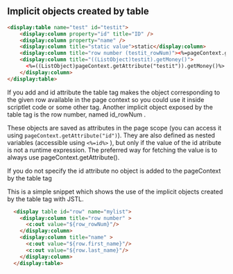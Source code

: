 Implicit objects created by table
---------------------------------

```html
<display:table name="test" id="testit">
    <display:column property="id" title="ID" />
    <display:column property="name" />
    <display:column title="static value">static</display:column>
    <display:column title="row number (testit_rowNum)"><%=pageContext.getAttribute("testit_rowNum")%></display:column>
    <display:column title="((ListObject)testit).getMoney()">
      <%=((ListObject)pageContext.getAttribute("testit")).getMoney()%>
    </display:column>
</display:table>
```

If you add and id attribute the table tag makes the object corresponding
to the given row available in the page context so you could use it
inside scriptlet code or some other tag. Another implicit object exposed
by the table tag is the row number, named id\_rowNum .

These objects are saved as attributes in the page scope (you can access
it using `pageContext.getAttribute("id")`). They are also defined as
nested variables (accessible using `<%=id%>` ), but only if the value of
the id atribute is not a runtime expression. The preferred way for
fetching the value is to always use pageContext.getAttribute().

If you do not specify the id attribute no object is added to the
pageContext by the table tag

This is a simple snippet which shows the use of the implicit objects
created by the table tag with JSTL.

```html
  <display table id="row" name="mylist">
    <display:column title="row number" >
      <c:out value="${row_rowNum}"/>
    </display:column>
    <display:column title="name" >
      <c:out value="${row.first_name}"/>
      <c:out value="${row.last_name}"/>
    </display:column>
  </display:table>
```
